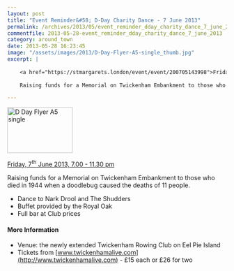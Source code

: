 ```yaml
---
layout: post
title: "Event Reminder&#58; D-Day Charity Dance - 7 June 2013"
permalink: /archives/2013/05/event_reminder_dday_charity_dance_7_june_2013.html
commentfile: 2013-05-28-event_reminder_dday_charity_dance_7_june_2013
category: around_town
date: 2013-05-28 16:23:45
image: "/assets/images/2013/D-Day-Flyer-A5-single_thumb.jpg"
excerpt: |
    
    <a href="https://stmargarets.london/event/event/200705143998">Friday, 7<sup>th</sup> June 2013, 7.00 - 11.30 pm</a>
    
    Raising funds for a Memorial on Twickenham Embankment to those who died in 1944 when a doodlebug caused the deaths of 11 people.

---
```


<a href="/assets/images/2013/D-Day-Flyer-A5-single.jpg" title="See larger version of - D Day Flyer A5 single"><img src="/assets/images/2013/D-Day-Flyer-A5-single_thumb.jpg" width="150" height="105" alt="D Day Flyer A5 single" class="photo right" /></a>

[Friday, 7<sup>th</sup> June 2013, 7.00 - 11.30 pm](/event/event/200705143998)

Raising funds for a Memorial on Twickenham Embankment to those who died in 1944 when a doodlebug caused the deaths of 11 people.

-   Dance to Nark Drool and The Shudders
-   Buffet provided by the Royal Oak
-   Full bar at Club prices

#### More Information

-   Venue: the newly extended Twickenham Rowing Club on Eel Pie Island
-   Tickets from [www.twickenhamalive.com](http://www.twickenhamalive.com) - £15 each or £26 for two
